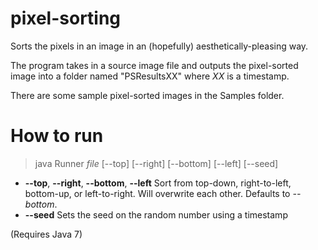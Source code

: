 pixel-sorting
============
Sorts the pixels in an image in an (hopefully) aesthetically-pleasing way.

The program takes in a source image file and outputs the pixel-sorted image into a folder named "PSResultsXX" where *XX* is a timestamp.

There are some sample pixel-sorted images in the Samples folder.

How to run
============
> java Runner *file* [--top] [--right] [--bottom] [--left] [--seed]

- **--top**, **--right**, **--bottom**, **--left** Sort from top-down, right-to-left, bottom-up, or left-to-right. Will overwrite each other. Defaults to *--bottom*.
- **--seed** Sets the seed on the random number using a timestamp

(Requires Java 7)
